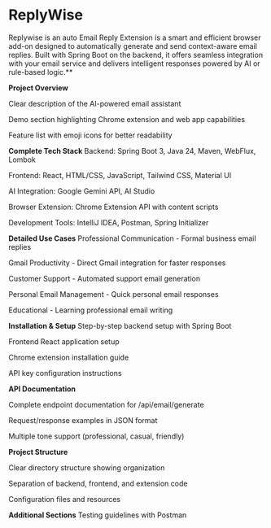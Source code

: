 # ReplyWise
Replywise is an  auto Email Reply Extension is a smart and efficient browser add-on designed to automatically generate and send context-aware email replies. Built with Spring Boot on the backend, it offers seamless integration with your email service and delivers intelligent responses powered by AI or rule-based logic.**

**Project Overview**

Clear description of the AI-powered email assistant

Demo section highlighting Chrome extension and web app capabilities

Feature list with emoji icons for better readability


**Complete Tech Stack**
Backend: Spring Boot 3, Java 24, Maven, WebFlux, Lombok

Frontend: React, HTML/CSS, JavaScript, Tailwind CSS, Material UI

AI Integration: Google Gemini API, AI Studio

Browser Extension: Chrome Extension API with content scripts

Development Tools: IntelliJ IDEA, Postman, Spring Initializer

**Detailed Use Cases**
Professional Communication - Formal business email replies

Gmail Productivity - Direct Gmail integration for faster responses

Customer Support - Automated support email generation

Personal Email Management - Quick personal email responses

Educational - Learning professional email writing

**Installation & Setup**
Step-by-step backend setup with Spring Boot

Frontend React application setup

Chrome extension installation guide

API key configuration instructions

**API Documentation**

Complete endpoint documentation for /api/email/generate

Request/response examples in JSON format

Multiple tone support (professional, casual, friendly)

**Project Structure**

Clear directory structure showing organization

Separation of backend, frontend, and extension code

Configuration files and resources

**Additional Sections**
Testing guidelines with Postman
